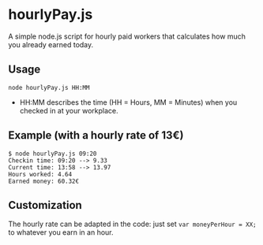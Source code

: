 # hourlyPay.js
A simple node.js script for hourly paid workers that calculates how much you already earned today. 

## Usage
```node hourlyPay.js HH:MM```  
* HH:MM describes the time (HH = Hours, MM = Minutes) when you checked in at your workplace.

## Example (with a hourly rate of 13€)
```
$ node hourlyPay.js 09:20
Checkin time: 09:20 --> 9.33
Current time: 13:58 --> 13.97
Hours worked: 4.64
Earned money: 60.32€
```

## Customization
The hourly rate can be adapted in the code: just set ```var moneyPerHour = XX;``` to whatever you earn in an hour.
